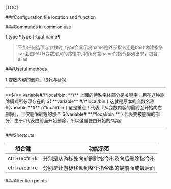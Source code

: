[TOC]


###Configuration file location and function







###Commands in common use

1.type ¶type [-tpa] name¶
> 不加任何选项与参数时, type会显示出name是外部指令还是bash内建指令
> -a: 会由PATH变数定义的路径中, 将所有含name的指令都列出来，包含alias


###Useful methods 

1.变数内容的删除、取代与替换
<hr>
**${** variable#/\*local/bin: **}** 
上面的特殊字体部分是关键字！用在这种删除模式所必须存在的
${ **variable** #/\*local/bin:}
这就是原本的变数名称
${variable **#** /\*local/bin:}
这是重点！代表『从变数内容的最前面开始向右删除』，且仅删除最短的那个
${variable# **/*local/bin:** }
代表要被删除的部分，由于#代表由前面开始删除，所以这里便由开始的/写起

<hr>





###Shortcuts

|组合键|功能示范|
|-|-|
|ctrl+u/ctrl+k|分别是从游标处向前删除指令串及向后删除指令串|
|ctrl+a/ctrl+e|分别是让游标移动到整个指令串的最前面或最后面|



###Attention points






